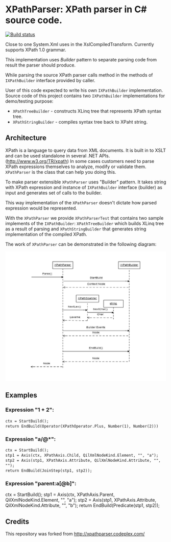 # XPathParser: XPath parser in C# source code.
[![Build status](https://ci.appveyor.com/api/projects/status/7lupdjmn2tftttk1?svg=true)](https://ci.appveyor.com/project/qmfrederik/xpathparser)

Close to one System.Xml uses in the XslCompiledTransform.
Currently supports XPath 1.0 grammar.

This implementation uses _Builder_ pattern to separate parsing code from result the parser should produce. 

While parsing the source XPath parser calls method in the methods of `IXPathBuilder` interface provided by caller.

User of this code expected to write his own `IXPathBuilder` implementation.
Source code of this project contains two `IXPathBuilder` implementations for demo/testing purpose:
* `XPathTreeBuilder` - constructs XLinq tree that represents XPath syntax tree.
* `XPathStringBuilder` - compiles syntax tree back to XPaht string.

## Architecture
XPath is a language to query data from XML documents. It is built in to XSLT and can be used standalone in several .NET APIs. (http://www.w3.org/TR/xpath)
In some cases customers need to parse XPath expressions themselves to analyze, modify or validate them. 
`XPathParser` is the class that can help you doing this.

To make parser extensible `XPathParser` uses "Builder" pattern. It takes string with XPath expression and instance of `IXPathBuilder` interface (builder) as input and generates set of calls to the builder. 

This way implementation of the `XPathParser` doesn't dictate how parsed expression would be represented.

With the `XPathParser` we provide `XPathParserTest` that contains two sample implements of the `IXPathBuilder`: `XPathTreeBuilder` which builds XLinq tree as a result of parsing and `XPathStringBuilder` that generates string implementation of the compiled XPath.

The work of `XPathParser` can be demonstrated in the following diagram:

![Architecture](architecture.png)

## Examples

### Expression "1 + 2":
```
ctx = StartBuild();
return EndBuild(Operator(XPathOperator.Plus, Number(1), Number(2)))
```

### Expression "a/@*":

```
ctx = StartBuild();
stp1 = Axis(ctx, XPathAxis.Child, QilXmlNodeKind.Element, "", "a");
stp2 = Axis(stp1, XPathAxis.Attribute, QilXmlNodeKind.Attribute, "", "");
return EndBuild(JoinStep(stp1, stp2));
```

### Expression "parent:a[@b]":

ctx = StartBuild();
stp1 = Axis(ctx, XPathAxis.Parent, QilXmlNodeKind.Element, "", "a");
stp2 = Axis(stp1, XPathAxis.Attribute, QilXmlNodeKind.Attribute, "", "b");
return EndBuild(Predicate(stp1, stp2));

## Credits
This repository was forked from http://xpathparser.codeplex.com/